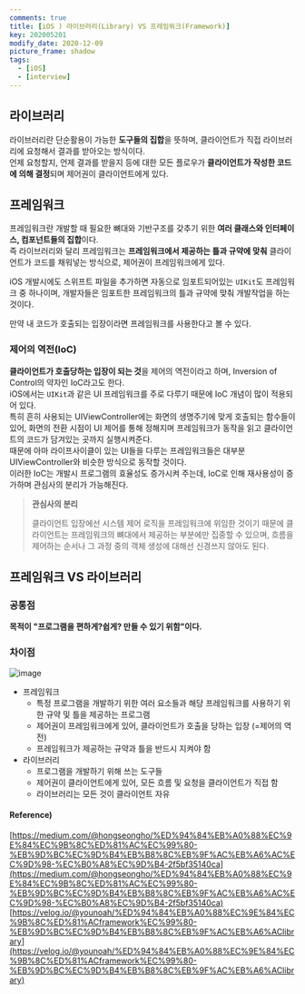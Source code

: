 ```yaml
---
comments: true
title: [iOS ) 라이브러리(Library) VS 프레임워크(Framework)]
key: 202005201
modify_date: 2020-12-09
picture_frame: shadow
tags:
  - [iOS]
  - [interview]
---
```

 
## 라이브러리
 
라이브러리란 단순활용이 가능한 **도구들의 집합**을 뜻하며, 클라이언트가 직접 라이브러리에 요청해서 결과를 받아오는 방식이다.   
언제 요청할지, 언제 결과를 받을지 등에 대한 모든 플로우가 **클라이언트가 작성한 코드에 의해 결정**되며 제어권이 클라이언트에게 있다.
 
## 프레임워크
 
프레임워크란 개발할 때 필요한 뼈대와 기반구조를 갖추기 위한 **여러 클래스와 인터페이스, 컴포넌트들의 집합**이다.   
즉 라이브러리와 달리 프레임워크는 **프레임워크에서 제공하는 틀과 규약에 맞춰** 클라이언트가 코드를 채워넣는 방식으로, 제어권이 프레임워크에게 있다.   
 
iOS 개발시에도 스위프트 파일을 추가하면 자동으로 임포트되어있는 `UIKit`도 프레임워크 중 하나이며, 개발자들은 임포트한  프레임워크의 틀과 규약에 맞춰 개발작업을 하는 것이다.   
 
만약 내 코드가 호출되는 입장이라면 프레임워크를 사용한다고 볼 수 있다.   
 
### 제어의 역전(IoC)
 
**클라이언트가 호출당하는 입장이 되는 것**을 제어의 역전이라고 하며, Inversion of Control의 약자인 IoC라고도 한다.   
iOS에서는 `UIKit`과 같은 UI 프레임워크를 주로 다루기 때문에 IoC 개념이 많이 적용되어 있다.   
특히 흔히 사용되는 UIViewController에는 화면의 생명주기에 맞게 호출되는 함수들이 있어, 화면의 전환 시점이 UI 제어를 통해 정해지며 프레임워크가 동작을 읽고 클라이언트의 코드가 담겨있는 곳까지 실행시켜준다.   
때문에 아마 라이프사이클이 있는 UI들을 다루는 프레임워크들은 대부분 UIViewController와 비슷한 방식으로 동작할 것이다.   
이러한 IoC는 개발시 프로그램의 효율성도 증가시켜 주는데, IoC로 인해 재사용성이 증가하며 관심사의 분리가 가능해진다.   
 
> **관심사의 분리**   
>    
> 클라이언트 입장에선 시스템 제어 로직을 프레임워크에 위임한 것이기 때문에 클라이언트는 프레임워크의 뼈대에서 제공하는 부분에만 집중할 수 있으며, 흐름을 제어하는 순서나 그 과정 중의 객체 생성에 대해선 신경쓰지 않아도 된다.
 
## 프레임워크 VS 라이브러리
 
### 공통점
 
**목적이 "프로그램을 편하게?쉽게? 만들 수 있기 위함"이다.**
 
### 차이점
 
![image](https://user-images.githubusercontent.com/50580583/110591793-d60dde80-81bc-11eb-9578-48867f8d0367.png)
 
- 프레임워크
  - 특정 프로그램을 개발하기 위한 여러 요소들과 해당 프레임워크를 사용하기 위한 규약 및 틀을 제공하는 프로그램
  - 제어권이 프레임워크에게 있어, 클라이언트가 호출을 당하는 입장 (=제어의 역전)
  - 프레임워크가 제공하는 규약과 틀을 반드시 지켜야 함
- 라이브러리
  - 프로그램을 개발하기 위해 쓰는 도구들
  - 제어권이 클라이언트에게 있어, 모든 흐름 및 요청을 클라이언트가 직접 함
  - 라이브러리는 모든 것이 클라이언트 자유
 
#### Reference)
 
[https://medium.com/@hongseongho/%ED%94%84%EB%A0%88%EC%9E%84%EC%9B%8C%ED%81%AC%EC%99%80-%EB%9D%BC%EC%9D%B4%EB%B8%8C%EB%9F%AC%EB%A6%AC%EC%9D%98-%EC%B0%A8%EC%9D%B4-2f5bf35140ca](https://medium.com/@hongseongho/%ED%94%84%EB%A0%88%EC%9E%84%EC%9B%8C%ED%81%AC%EC%99%80-%EB%9D%BC%EC%9D%B4%EB%B8%8C%EB%9F%AC%EB%A6%AC%EC%9D%98-%EC%B0%A8%EC%9D%B4-2f5bf35140ca)   
[https://velog.io/@younoah/%ED%94%84%EB%A0%88%EC%9E%84%EC%9B%8C%ED%81%ACframework%EC%99%80-%EB%9D%BC%EC%9D%B4%EB%B8%8C%EB%9F%AC%EB%A6%AClibrary](https://velog.io/@younoah/%ED%94%84%EB%A0%88%EC%9E%84%EC%9B%8C%ED%81%ACframework%EC%99%80-%EB%9D%BC%EC%9D%B4%EB%B8%8C%EB%9F%AC%EB%A6%AClibrary)   
